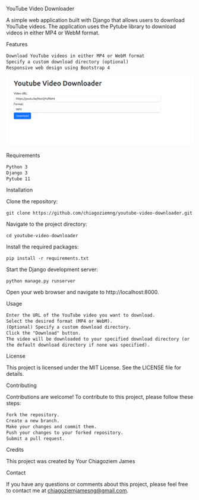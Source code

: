 YouTube Video Downloader

A simple web application built with Django that allows users to download YouTube videos. The application uses the Pytube library to download videos in either MP4 or WebM format.

Features

    Download YouTube videos in either MP4 or WebM format
    Specify a custom download directory (optional)
    Responsive web design using Bootstrap 4

![YouTube Video Downloader Image](aa.png "This is my YouTube Video Downloader image")

Requirements

    Python 3
    Django 3
    Pytube 11

Installation

Clone the repository:

    git clone https://github.com/chiagoziemng/youtube-video-downloader.git

Navigate to the project directory:

    cd youtube-video-downloader

Install the required packages:

    pip install -r requirements.txt

Start the Django development server:

    python manage.py runserver

Open your web browser and navigate to http://localhost:8000.

Usage

    Enter the URL of the YouTube video you want to download.
    Select the desired format (MP4 or WebM).
    (Optional) Specify a custom download directory.
    Click the "Download" button.
    The video will be downloaded to your specified download directory (or the default download directory if none was specified).

License

This project is licensed under the MIT License. See the LICENSE file for details.

Contributing

Contributions are welcome! To contribute to this project, please follow these steps:

    Fork the repository.
    Create a new branch.
    Make your changes and commit them.
    Push your changes to your forked repository.
    Submit a pull request.

Credits

This project was created by Your Chiagoziem James

Contact

If you have any questions or comments about this project, please feel free to contact me at chiagoziemjamesng@gmail.com.
